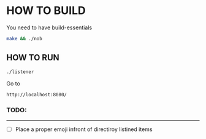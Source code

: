 # HOW TO BUILD

You need to have build-essentials
```bash
make && ./nob
```

## HOW TO RUN
```bash
./listener
```
Go to
```sh
http://localhost:8080/
```

### TODO:
---
- [ ] Place a proper emoji infront of directiroy listined items 
